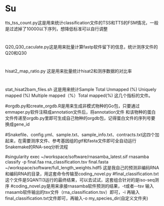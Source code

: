 # Su
tts_tss_count.py这是用来统计classification文件的TSS和TTS的FSM情况，一般是过滤掉了10000以下序列，想降低标准可以自行调整
#
Q20_Q30_caculate.py这是用来批量计算fastp软件留下的信息，统计测序文件的Q20和Q30
#
hisat2_map_ratio.py 这是用来批量统计hisat2和测序数据的对比率
#
stat_hisat2bam_files.sh 这是用来统计Sample  Total   Unmapped (%)    Uniquely mapped (%)     Multiple mapped（%）Total mapped(%) 这几个指标的文件。

#orgdb.py和create_orgdb.R是用来生成非模式物种的Go包，只要通过emmaper.py软件注释成annotation文件后，将annotation文件
和该物种的蛋白文件传递至orgdb.py里即可生成自己物种的orgdb包，记得蛋白文件的序列号要换成gene_id

#Snakefile、config.yml、sample.txt、sample_info.txt、contracts.txt这四个加起来，在需要测序文件、参考基因组的gtf和fasta文件即可全自动运行Snakemake的RNA-seq分析流程

#singularity exec ~/workspace/software/rnasamba_latest.sif rnasamba classify -p final.faa rna_classification.tsv final.fasta 
~/workspace/software/full_length_weights.hdf5
这是我自己的预测非编码RNA和编码RNA的目录，用这套命令传输至coding_novel.py
#final_classification.txt这个文件是SQANTI3运行的最终结果，可以去试试，这套组合针对的是iso-seq测序
#coding_novel.py是用来承接rnasamba软件预测的结果，-t或者--tsv 输入rnasamb软件输出的tsv文件（rna_classification.tsv）即可，-i 再输入final_classification.txt文件即可，再输入-o my_species_dir(自定义文件夹)

